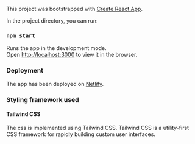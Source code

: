This project was bootstrapped with [Create React App](https://github.com/facebook/create-react-app).

In the project directory, you can run:

### `npm start`

Runs the app in the development mode.<br />
Open [http://localhost:3000](http://localhost:3000) to view it in the browser.

### Deployment

The app has been deployed on [Netlify](https://github.com/facebook/create-react-app).

### Styling framework used

#### Tailwind CSS

The css is implemented using Tailwind CSS. Tailwind CSS is a utility-first CSS framework for rapidly building custom user interfaces.
